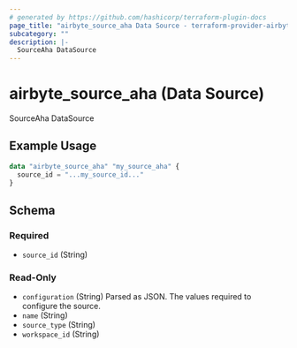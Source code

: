 ```yaml
---
# generated by https://github.com/hashicorp/terraform-plugin-docs
page_title: "airbyte_source_aha Data Source - terraform-provider-airbyte"
subcategory: ""
description: |-
  SourceAha DataSource
---
```


# airbyte_source_aha (Data Source)

SourceAha DataSource

## Example Usage

```terraform
data "airbyte_source_aha" "my_source_aha" {
  source_id = "...my_source_id..."
}
```

<!-- schema generated by tfplugindocs -->
## Schema

### Required

- `source_id` (String)

### Read-Only

- `configuration` (String) Parsed as JSON.
The values required to configure the source.
- `name` (String)
- `source_type` (String)
- `workspace_id` (String)


